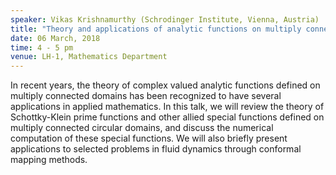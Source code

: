 ```yaml
---
speaker: Vikas Krishnamurthy (Schrodinger Institute, Vienna, Austria)
title: "Theory and applications of analytic functions on multiply connected domains"
date: 06 March, 2018
time: 4 - 5 pm
venue: LH-1, Mathematics Department
---
```


In recent years, the theory of complex valued analytic functions defined on multiply connected domains has been recognized to have several applications in applied mathematics. In this talk, we will review the theory of Schottky-Klein prime functions and other allied special functions defined on multiply connected circular domains, and discuss the numerical computation of these special functions. We will also briefly present applications to selected problems in fluid dynamics through conformal mapping methods.
